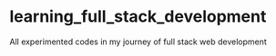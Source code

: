 # learning_full_stack_development
All experimented codes in my journey of full stack web development
